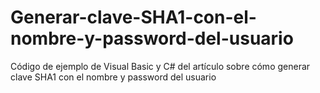 # Generar-clave-SHA1-con-el-nombre-y-password-del-usuario
Código de ejemplo de Visual Basic y C# del artículo sobre cómo generar clave SHA1 con el nombre y password del usuario

